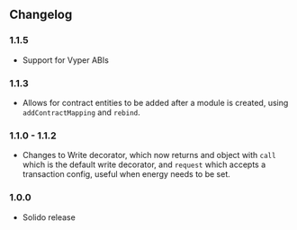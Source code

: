 ## Changelog

### 1.1.5
* Support for Vyper ABIs

### 1.1.3

* Allows for contract entities to be added after a module is created, using `addContractMapping` and `rebind`.

### 1.1.0 - 1.1.2

* Changes to Write decorator, which now returns and object with `call` which is the default write decorator, and `request` which accepts a transaction config, useful when energy needs to be set.

### 1.0.0

* Solido release